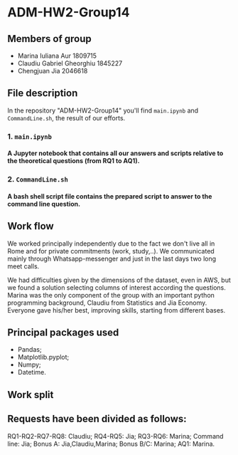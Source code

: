 # ADM-HW2-Group14

## Members of group
* Marina Iuliana Aur 1809715
* Claudiu Gabriel Gheorghiu 1845227
* Chengjuan Jia 2046618

## File description
In the repository  "ADM-HW2-Group14" you'll find `main.ipynb` and `CommandLine.sh`, the result of our efforts.

### 1. `main.ipynb`

#### A Jupyter notebook that contains all our answers and scripts relative to the theoretical questions (from RQ1 to AQ1).

### 2. `CommandLine.sh`

#### A bash shell script file contains the prepared script to answer to the command line question.

## Work flow
We worked principally independently due to the fact we don't live all in Rome and for private commitments (work, study,..). We communicated mainly through Whatsapp-messenger and just in the last days two long meet calls.

We had difficulties given by the dimensions of the dataset, even in AWS, but we found a solution selecting columns of interest according the questions.
Marina was the only component of the group with an important python programming background, Claudiu from Statistics and Jia Economy. Everyone gave his/her best, improving skills, starting from different bases.

## Principal packages used
* Pandas;
* Matplotlib.pyplot;
* Numpy;
* Datetime.

## Work split
## Requests have been divided as follows: 
RQ1-RQ2-RQ7-RQ8: Claudiu; 
RQ4-RQ5: Jia;
RQ3-RQ6: Marina;
Command line: Jia;
Bonus A: Jia,Claudiu,Marina; 
Bonus B/C: Marina; 
AQ1: Marina.
